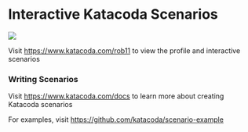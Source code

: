 # Interactive Katacoda Scenarios

[![](http://shields.katacoda.com/katacoda/rob11/count.svg)](https://www.katacoda.com/rob11 "Get your profile on Katacoda.com")

Visit https://www.katacoda.com/rob11 to view the profile and interactive scenarios

### Writing Scenarios
Visit https://www.katacoda.com/docs to learn more about creating Katacoda scenarios

For examples, visit https://github.com/katacoda/scenario-example
